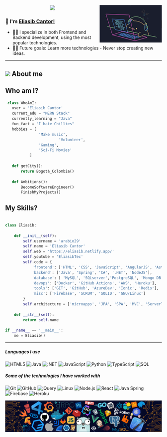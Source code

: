 <div align="center">
  <a href="#" target="_blank">
    <img align="right"  height="120" width="200" alt="GIF" src="https://github.com/SophieNguyen113/SophieNguyen113/blob/main/Sophie%20Nguyen%20-%20CatCat.gif">  
  </a>
  <img src="https://readme-typing-svg.herokuapp.com?font=Architects+Daughter&color=22EBF7&size=25&center=false&lines=hey!+its+Eliasib;Full+stack+web+developer...;ethical+hacking+Enthusiast...;Tech+Blogger...;Active+Open+Source+Contributor..."/>
</div>

###  👋 I'm [Eliasib Cantor!](https://eliasib.netlify.app/)

- 👨‍💻 I specialize in both Frontend and Backend development, using the most popular technologies.
- 💪🏼 Future goals: Learn more technologies - Never stop creating new ideas.


---

## <picture><img src = "https://github.com/7oSkaaa/7oSkaaa/blob/main/Images/about_me.gif?raw=true" width = 50px></picture> About me

## Who am I?
 ```python
  class WhoAmI:
    user = 'Eliasib Cantor'
	current_edu = "MERN Stack"
    currently_learning = "Java"
    fun_fact = "I hate Chillies"
	hobbies = [
				'Make music',
                         'Volunteer',
			 	'Gaming',
				'Sci-Fi Movies'
			]

	def getCity():
		return Bogotá_Colombia()

	def Ambitions():
		BecomeSoftwareEngineer()
		FinishMyProjects()
```

## My Skills?

```python

class Eliasib:

    def __init__(self):
        self.username = 'arabio29'
        self.name = 'Eliasib Cantor'
        self.web = 'https://eliasib.netlify.app/'
        self.youtube = 'EliasibTec'
        self.code = {
            'frontend': ['HTML', 'CSS', 'JavaScript', 'AngularJS', 'Astro', 'Boostrap', 'TailWind'],
            'backend': ['Java', 'Spring', 'C#', '.NET', 'NodeJS'],
            'database': [ 'MySQL', 'SQLserver','PostgreSQL', 'Mongo DB'],
            'devops': ['Docker', 'GitHub Actions', 'AWS', 'Heroku'],
            'tools': ['GIT', 'GitHub', 'AzureDev', 'Ionic', 'Redis'],
            'misc': ['Firebase', 'SCRUM', 'SOLID', 'GNU/Linux']
        }
        self.architecture = ['microapps', 'JPA', 'SPA', 'MVC', 'Serverless', 'microservices']

    def __str__(self):
        return self.name

if __name__ == '__main__':
    me = Eliasib()	
 ```
---

##### Languages I use

![HTML5](https://img.shields.io/badge/-HTML5-000000?style=flat&logo=html5)
![Java](https://img.shields.io/badge/-Java-000000?style=flat&logo=java)
![.NET](https://img.shields.io/badge/.NET-5C2D91?style=for-the-badge&logo=.net&logoColor=white)
![JavaScript](https://img.shields.io/badge/-JavaScript-000000?style=flat&logo=javascript)
![Python](https://img.shields.io/badge/-Python-000000?style=flat&logo=python)
![TypeScript](https://img.shields.io/badge/-TypeScript-000000?style=flat&logo=typescript)
![SQL](https://img.shields.io/badge/-SQL-000000?style=flat&logo=postgresql)

##### Some of the technologies I have worked with

![Git](https://img.shields.io/badge/-Git-222222?style=flat&logo=git&logoColor=F05032)
![GitHub](https://img.shields.io/badge/-GitHub-222222?style=flat&logo=github&logoColor=181717)
![jQuery](https://img.shields.io/badge/-jQuery-222222?style=flat&logo=jQuery&logoColor=0769AD)
![Linux](https://img.shields.io/badge/-Linux-222222?style=flat&logo=linux&logoColor=FCC624)
![Node.js](https://img.shields.io/badge/-Node.js-222222?style=flat&logo=node.js&logoColor=339933)
![React](https://img.shields.io/badge/-React-222222?style=flat&logo=React&logoColor=61DAFB)
![Java Spring](https://img.shields.io/badge/-Spring-222222?style=flat&logo=spring&logoColor=6DB33F)
![Firebase](https://img.shields.io/badge/Firebase-222222?style=flat-square&logo=firebase)
![Heroku](https://img.shields.io/badge/-Heroku-222222?style=flat-square&logo=heroku)
<br/>

![Github Banner](https://github.com/Jaydeep-Yadav/Jaydeep-Yadav/blob/main/banner.png)

